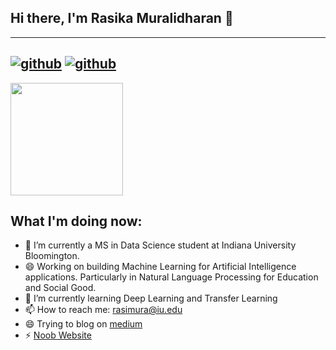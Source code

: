 ## Hi there, I'm Rasika Muralidharan  👋

---
[![github](https://cloud.githubusercontent.com/assets/17016297/18839843/0e06a67a-83d2-11e6-993a-b35a182500e0.png)][1]
[![github](https://cloud.githubusercontent.com/assets/17016297/18839848/0fc7e74e-83d2-11e6-8c6a-277fc9d6e067.png)][3]
---


<img height="180em" src="https://github-readme-stats.vercel.app/api?username=Rasikamurali&show_icons=true&hide_border=true&&count_private=true&include_all_commits=true" /> 

## What I'm doing now: 

- 🔭 I’m currently a MS in Data Science student at Indiana University Bloomington. 
- 😄 Working on building Machine Learning for Artificial Intelligence applications. Particularly in Natural Language Processing for Education and Social Good. 
- 🌱 I’m currently learning Deep Learning and Transfer Learning 
- 📫 How to reach me: rasimura@iu.edu
- 😄 Trying to blog on [medium]
- ⚡ [Noob Website]

[1]: https://github.com/Rasikamurali
[3]: https://www.linkedin.com/in/rasika-murali1301/
[medium]: https://rasikamuralidharan.medium.com/
[Noob Website]: https://rasikamurali.github.io/RasikaMuralidharan.github.io/
